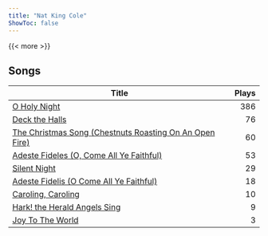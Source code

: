 ```yaml
---
title: "Nat King Cole"
ShowToc: false
---
```


{{< more >}}

## Songs
Title | Plays 
----- | -----: 
[O Holy Night](/songs/o-holy-night) | 386
[Deck the Halls](/songs/deck-the-halls) | 76
[The Christmas Song (Chestnuts Roasting On An Open Fire)](/songs/the-christmas-song-chestnuts-roasting-on-an-open-fire) | 60
[Adeste Fideles (O, Come All Ye Faithful)](/songs/adeste-fideles-o-come-all-ye-faithful) | 53
[Silent Night](/songs/silent-night) | 29
[Adeste Fidelis (O Come All Ye Faithful)](/songs/adeste-fidelis-o-come-all-ye-faithful) | 18
[Caroling, Caroling](/songs/caroling-caroling) | 10
[Hark! the Herald Angels Sing](/songs/hark-the-herald-angels-sing) | 9
[Joy To The World](/songs/joy-to-the-world) | 3

